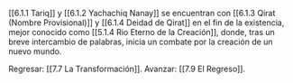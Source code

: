 [[6.1.1 Tariq]] y [[6.1.2 Yachachiq Nanay]] se encuentran con [[6.1.3 Qirat (Nombre Provisional)]] y [[6.1.4 Deidad de Qirat]] en el fin de la existencia, mejor conocido como [[5.1.4 Rio Eterno de la Creación]], donde, tras un breve intercambio de palabras, inicia un combate por la creación de un nuevo mundo.

Regresar: [[7.7 La Transformación]].
Avanzar: [[7.9 El Regreso]].